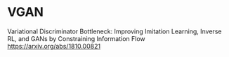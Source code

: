 # VGAN

Variational Discriminator Bottleneck: Improving Imitation Learning, Inverse RL, and GANs by Constraining Information Flow
https://arxiv.org/abs/1810.00821
